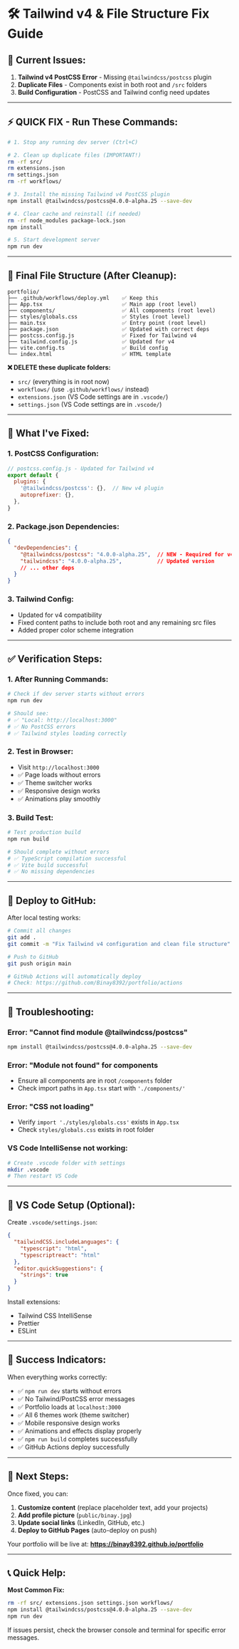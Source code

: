 # 🛠️ Tailwind v4 & File Structure Fix Guide

## 🚨 Current Issues:
1. **Tailwind v4 PostCSS Error** - Missing `@tailwindcss/postcss` plugin
2. **Duplicate Files** - Components exist in both root and `/src` folders
3. **Build Configuration** - PostCSS and Tailwind config need updates

---

## ⚡ QUICK FIX - Run These Commands:

```bash
# 1. Stop any running dev server (Ctrl+C)

# 2. Clean up duplicate files (IMPORTANT!)
rm -rf src/
rm extensions.json
rm settings.json
rm -rf workflows/

# 3. Install the missing Tailwind v4 PostCSS plugin
npm install @tailwindcss/postcss@4.0.0-alpha.25 --save-dev

# 4. Clear cache and reinstall (if needed)
rm -rf node_modules package-lock.json
npm install

# 5. Start development server
npm run dev
```

---

## 📁 Final File Structure (After Cleanup):

```
portfolio/
├── .github/workflows/deploy.yml    ✅ Keep this
├── App.tsx                         ✅ Main app (root level)
├── components/                     ✅ All components (root level)
├── styles/globals.css              ✅ Styles (root level)
├── main.tsx                        ✅ Entry point (root level)
├── package.json                    ✅ Updated with correct deps
├── postcss.config.js               ✅ Fixed for Tailwind v4
├── tailwind.config.js              ✅ Updated for v4
├── vite.config.ts                  ✅ Build config
└── index.html                      ✅ HTML template
```

**❌ DELETE these duplicate folders:**
- `src/` (everything is in root now)
- `workflows/` (use `.github/workflows/` instead)
- `extensions.json` (VS Code settings are in `.vscode/`)
- `settings.json` (VS Code settings are in `.vscode/`)

---

## 🔧 What I've Fixed:

### **1. PostCSS Configuration:**
```js
// postcss.config.js - Updated for Tailwind v4
export default {
  plugins: {
    '@tailwindcss/postcss': {},  // New v4 plugin
    autoprefixer: {},
  },
}
```

### **2. Package.json Dependencies:**
```json
{
  "devDependencies": {
    "@tailwindcss/postcss": "4.0.0-alpha.25",  // NEW - Required for v4
    "tailwindcss": "4.0.0-alpha.25",           // Updated version
    // ... other deps
  }
}
```

### **3. Tailwind Config:**
- Updated for v4 compatibility
- Fixed content paths to include both root and any remaining src files
- Added proper color scheme integration

---

## ✅ Verification Steps:

### **1. After Running Commands:**
```bash
# Check if dev server starts without errors
npm run dev

# Should see:
# ✅ "Local: http://localhost:3000"
# ✅ No PostCSS errors
# ✅ Tailwind styles loading correctly
```

### **2. Test in Browser:**
- Visit `http://localhost:3000`
- ✅ Page loads without errors
- ✅ Theme switcher works
- ✅ Responsive design works
- ✅ Animations play smoothly

### **3. Build Test:**
```bash
# Test production build
npm run build

# Should complete without errors
# ✅ TypeScript compilation successful
# ✅ Vite build successful
# ✅ No missing dependencies
```

---

## 🚀 Deploy to GitHub:

After local testing works:

```bash
# Commit all changes
git add .
git commit -m "Fix Tailwind v4 configuration and clean file structure"

# Push to GitHub
git push origin main

# GitHub Actions will automatically deploy
# Check: https://github.com/Binay8392/portfolio/actions
```

---

## 🐛 Troubleshooting:

### **Error: "Cannot find module @tailwindcss/postcss"**
```bash
npm install @tailwindcss/postcss@4.0.0-alpha.25 --save-dev
```

### **Error: "Module not found" for components**
- Ensure all components are in root `/components` folder
- Check import paths in `App.tsx` start with `'./components/'`

### **Error: "CSS not loading"**
- Verify `import './styles/globals.css'` exists in `App.tsx`
- Check `styles/globals.css` exists in root folder

### **VS Code IntelliSense not working:**
```bash
# Create .vscode folder with settings
mkdir .vscode
# Then restart VS Code
```

---

## 📱 VS Code Setup (Optional):

Create `.vscode/settings.json`:
```json
{
  "tailwindCSS.includeLanguages": {
    "typescript": "html",
    "typescriptreact": "html"
  },
  "editor.quickSuggestions": {
    "strings": true
  }
}
```

Install extensions:
- Tailwind CSS IntelliSense
- Prettier
- ESLint

---

## 🎯 Success Indicators:

When everything works correctly:

- ✅ `npm run dev` starts without errors
- ✅ No Tailwind/PostCSS error messages
- ✅ Portfolio loads at `localhost:3000`
- ✅ All 6 themes work (theme switcher)
- ✅ Mobile responsive design works
- ✅ Animations and effects display properly
- ✅ `npm run build` completes successfully
- ✅ GitHub Actions deploy successfully

---

## 🎉 Next Steps:

Once fixed, you can:
1. **Customize content** (replace placeholder text, add your projects)
2. **Add profile picture** (`public/binay.jpg`)
3. **Update social links** (LinkedIn, GitHub, etc.)
4. **Deploy to GitHub Pages** (auto-deploy on push)

Your portfolio will be live at: **https://binay8392.github.io/portfolio**

---

## 📞 Quick Help:

**Most Common Fix:**
```bash
rm -rf src/ extensions.json settings.json workflows/
npm install @tailwindcss/postcss@4.0.0-alpha.25 --save-dev
npm run dev
```

If issues persist, check the browser console and terminal for specific error messages.